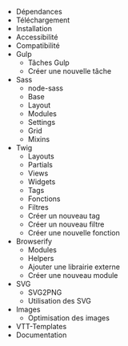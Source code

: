 * Dépendances
* Téléchargement
* Installation
* Accessibilité
* Compatibilité
* Gulp
    * Tâches Gulp
    * Créer une nouvelle tâche
* Sass
    * node-sass
    * Base
    * Layout
    * Modules
    * Settings
    * Grid
    * Mixins
* Twig
    * Layouts
    * Partials
    * Views
    * Widgets
    * Tags
    * Fonctions
    * Filtres
    * Créer un nouveau tag
    * Créer un nouveau filtre
    * Créer une nouvelle fonction
* Browserify
    * Modules
    * Helpers
    * Ajouter une librairie externe
    * Créer une nouveau module
* SVG
    * SVG2PNG
    * Utilisation des SVG
* Images
    * Optimisation des images
* VTT-Templates
* Documentation
